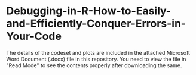 # Debugging-in-R-How-to-Easily-and-Efficiently-Conquer-Errors-in-Your-Code

The details of the codeset and plots are included in the attached Microsoft Word Document (.docx) file in this repository. 
You need to view the file in "Read Mode" to see the contents properly after downloading the same.

